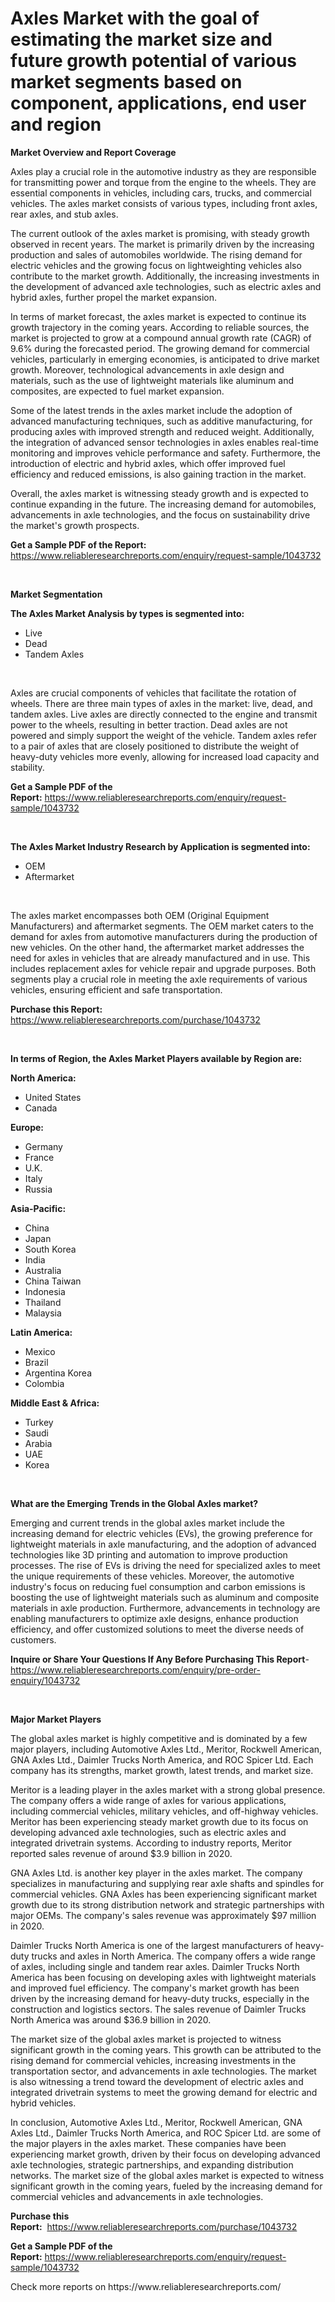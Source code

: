 <p><h1>Axles Market with the goal of estimating the market size and future growth potential of various market segments based on component, applications, end user and region</h1></p><p><strong>Market Overview and Report Coverage</strong></p>
<p><p>Axles play a crucial role in the automotive industry as they are responsible for transmitting power and torque from the engine to the wheels. They are essential components in vehicles, including cars, trucks, and commercial vehicles. The axles market consists of various types, including front axles, rear axles, and stub axles.</p><p>The current outlook of the axles market is promising, with steady growth observed in recent years. The market is primarily driven by the increasing production and sales of automobiles worldwide. The rising demand for electric vehicles and the growing focus on lightweighting vehicles also contribute to the market growth. Additionally, the increasing investments in the development of advanced axle technologies, such as electric axles and hybrid axles, further propel the market expansion.</p><p>In terms of market forecast, the axles market is expected to continue its growth trajectory in the coming years. According to reliable sources, the market is projected to grow at a compound annual growth rate (CAGR) of 9.6% during the forecasted period. The growing demand for commercial vehicles, particularly in emerging economies, is anticipated to drive market growth. Moreover, technological advancements in axle design and materials, such as the use of lightweight materials like aluminum and composites, are expected to fuel market expansion.</p><p>Some of the latest trends in the axles market include the adoption of advanced manufacturing techniques, such as additive manufacturing, for producing axles with improved strength and reduced weight. Additionally, the integration of advanced sensor technologies in axles enables real-time monitoring and improves vehicle performance and safety. Furthermore, the introduction of electric and hybrid axles, which offer improved fuel efficiency and reduced emissions, is also gaining traction in the market.</p><p>Overall, the axles market is witnessing steady growth and is expected to continue expanding in the future. The increasing demand for automobiles, advancements in axle technologies, and the focus on sustainability drive the market's growth prospects.</p></p>
<p><strong>Get a Sample PDF of the Report:</strong> <a href="https://www.reliableresearchreports.com/enquiry/request-sample/1043732">https://www.reliableresearchreports.com/enquiry/request-sample/1043732</a></p>
<p>&nbsp;</p>
<p><strong>Market Segmentation</strong></p>
<p><strong>The Axles Market Analysis by types is segmented into:</strong></p>
<p><ul><li>Live</li><li>Dead</li><li>Tandem Axles</li></ul></p>
<p>&nbsp;</p>
<p><p>Axles are crucial components of vehicles that facilitate the rotation of wheels. There are three main types of axles in the market: live, dead, and tandem axles. Live axles are directly connected to the engine and transmit power to the wheels, resulting in better traction. Dead axles are not powered and simply support the weight of the vehicle. Tandem axles refer to a pair of axles that are closely positioned to distribute the weight of heavy-duty vehicles more evenly, allowing for increased load capacity and stability.</p></p>
<p><strong>Get a Sample PDF of the Report:</strong>&nbsp;<a href="https://www.reliableresearchreports.com/enquiry/request-sample/1043732">https://www.reliableresearchreports.com/enquiry/request-sample/1043732</a></p>
<p>&nbsp;</p>
<p><strong>The Axles Market Industry Research by Application is segmented into:</strong></p>
<p><ul><li>OEM</li><li>Aftermarket</li></ul></p>
<p>&nbsp;</p>
<p><p>The axles market encompasses both OEM (Original Equipment Manufacturers) and aftermarket segments. The OEM market caters to the demand for axles from automotive manufacturers during the production of new vehicles. On the other hand, the aftermarket market addresses the need for axles in vehicles that are already manufactured and in use. This includes replacement axles for vehicle repair and upgrade purposes. Both segments play a crucial role in meeting the axle requirements of various vehicles, ensuring efficient and safe transportation.</p></p>
<p><strong>Purchase this Report:</strong>&nbsp; <a href="https://www.reliableresearchreports.com/purchase/1043732">https://www.reliableresearchreports.com/purchase/1043732</a></p>
<p>&nbsp;</p>
<p><strong>In terms of Region, the Axles Market Players available by Region are:</strong></p>
<p>
    <p> <strong> North America: </strong>
        <ul>
            <li>United States</li>
            <li>Canada</li>
        </ul>
        </p> 
    <p> <strong> Europe: </strong>
        <ul>
            <li>Germany</li>
            <li>France</li>
            <li>U.K.</li>
            <li>Italy</li>
            <li>Russia</li>
        </ul>
        </p> 
    <p> <strong> Asia-Pacific: </strong>
        <ul>
            <li>China</li>
            <li>Japan</li>
            <li>South Korea</li>
            <li>India</li>
            <li>Australia</li>
            <li>China Taiwan</li>
            <li>Indonesia</li>
            <li>Thailand</li>
            <li>Malaysia</li>
        </ul>
        </p> 
    <p> <strong> Latin America: </strong>
        <ul>
            <li>Mexico</li>
            <li>Brazil</li>
            <li>Argentina Korea</li>
            <li>Colombia</li>
        </ul>
        </p> 
    <p> <strong> Middle East & Africa: </strong>
        <ul>
            <li>Turkey</li>
            <li>Saudi</li>
            <li>Arabia</li>
            <li>UAE</li>
            <li>Korea</li>
        </ul>
    </p>
    </p>
<p>&nbsp;</p>
<p><strong>What are the Emerging Trends in the Global Axles market?</strong></p>
<p><p>Emerging and current trends in the global axles market include the increasing demand for electric vehicles (EVs), the growing preference for lightweight materials in axle manufacturing, and the adoption of advanced technologies like 3D printing and automation to improve production processes. The rise of EVs is driving the need for specialized axles to meet the unique requirements of these vehicles. Moreover, the automotive industry's focus on reducing fuel consumption and carbon emissions is boosting the use of lightweight materials such as aluminum and composite materials in axle production. Furthermore, advancements in technology are enabling manufacturers to optimize axle designs, enhance production efficiency, and offer customized solutions to meet the diverse needs of customers.</p></p>
<p><strong>Inquire or Share Your Questions If Any Before Purchasing This Report</strong>- <a href="https://www.reliableresearchreports.com/enquiry/pre-order-enquiry/1043732">https://www.reliableresearchreports.com/enquiry/pre-order-enquiry/1043732</a></p>
<p>&nbsp;</p>
<p><strong>Major Market Players</strong></p>
<p><p>The global axles market is highly competitive and is dominated by a few major players, including Automotive Axles Ltd., Meritor, Rockwell American, GNA Axles Ltd., Daimler Trucks North America, and ROC Spicer Ltd. Each company has its strengths, market growth, latest trends, and market size.</p><p>Meritor is a leading player in the axles market with a strong global presence. The company offers a wide range of axles for various applications, including commercial vehicles, military vehicles, and off-highway vehicles. Meritor has been experiencing steady market growth due to its focus on developing advanced axle technologies, such as electric axles and integrated drivetrain systems. According to industry reports, Meritor reported sales revenue of around $3.9 billion in 2020.</p><p>GNA Axles Ltd. is another key player in the axles market. The company specializes in manufacturing and supplying rear axle shafts and spindles for commercial vehicles. GNA Axles has been experiencing significant market growth due to its strong distribution network and strategic partnerships with major OEMs. The company's sales revenue was approximately $97 million in 2020.</p><p>Daimler Trucks North America is one of the largest manufacturers of heavy-duty trucks and axles in North America. The company offers a wide range of axles, including single and tandem rear axles. Daimler Trucks North America has been focusing on developing axles with lightweight materials and improved fuel efficiency. The company's market growth has been driven by the increasing demand for heavy-duty trucks, especially in the construction and logistics sectors. The sales revenue of Daimler Trucks North America was around $36.9 billion in 2020.</p><p>The market size of the global axles market is projected to witness significant growth in the coming years. This growth can be attributed to the rising demand for commercial vehicles, increasing investments in the transportation sector, and advancements in axle technologies. The market is also witnessing a trend toward the development of electric axles and integrated drivetrain systems to meet the growing demand for electric and hybrid vehicles.</p><p>In conclusion, Automotive Axles Ltd., Meritor, Rockwell American, GNA Axles Ltd., Daimler Trucks North America, and ROC Spicer Ltd. are some of the major players in the axles market. These companies have been experiencing market growth, driven by their focus on developing advanced axle technologies, strategic partnerships, and expanding distribution networks. The market size of the global axles market is expected to witness significant growth in the coming years, fueled by the increasing demand for commercial vehicles and advancements in axle technologies.</p></p>
<p><strong>Purchase this Report:</strong>&nbsp;&nbsp;<a href="https://www.reliableresearchreports.com/purchase/1043732">https://www.reliableresearchreports.com/purchase/1043732</a></p>
<p></p>
<p><strong>Get a Sample PDF of the Report:</strong>&nbsp;<a href="https://www.reliableresearchreports.com/enquiry/request-sample/1043732">https://www.reliableresearchreports.com/enquiry/request-sample/1043732</a></p>
<p>Check more reports on https://www.reliableresearchreports.com/</p>